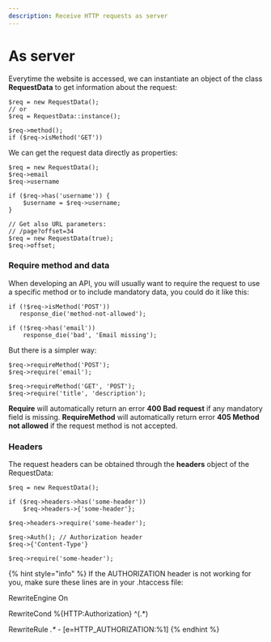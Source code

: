 ```yaml
---
description: Receive HTTP requests as server
---
```


# As server

Everytime the website is accessed, we can instantiate an object of the class **RequestData** to get information about the request:

```
$req = new RequestData();
// or
$req = RequestData::instance();

$req->method();
if ($req->isMethod('GET'))
```

We can get the request data directly as properties:

```
$req = new RequestData();
$req->email
$req->username

if ($req->has('username')) {
    $username = $req->username;
}

// Get also URL parameters:
// /page?offset=34
$req = new RequestData(true);
$req->offset;
```

### Require method and data

When developing an API, you will usually want to require the request to use a specific method or to include mandatory data, you could do it like this:

```
if (!$req->isMethod('POST'))
   response_die('method-not-allowed');
   
if (!$req->has('email'))
    response_die('bad', 'Email missing');
```

But there is a simpler way:

```
$req->requireMethod('POST');
$req->require('email');

$req->requireMethod('GET', 'POST');
$req->require('title', 'description');
```

**Require** will automatically return an error **400 Bad request** if any mandatory field is missing. **RequireMethod** will automatically return error **405 Method not allowed** if the request method is not accepted.

### Headers

The request headers can be obtained through the **headers** object of the RequestData:

```
$req = new RequestData();

if ($req->headers->has('some-header'))
    $req->headers->{'some-header'};
    
$req->headers->require('some-header');

$req->Auth(); // Authorization header
$req->{'Content-Type'}

$req->require('some-header');
```

{% hint style="info" %}
If the AUTHORIZATION header is not working for you, make sure these lines are in your .htaccess file:

RewriteEngine On

RewriteCond %{HTTP:Authorization} ^(.\*)

RewriteRule _.\*_ - \[e=HTTP\_AUTHORIZATION:%1]
{% endhint %}

